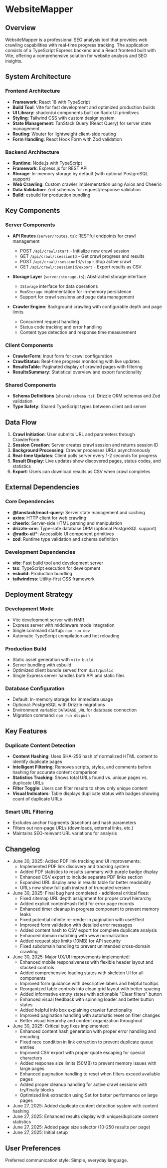 # WebsiteMapper

## Overview

WebsiteMapper is a professional SEO analysis tool that provides web crawling capabilities with real-time progress tracking. The application consists of a TypeScript Express backend and a React frontend built with Vite, offering a comprehensive solution for website analysis and SEO insights.

## System Architecture

### Frontend Architecture
- **Framework**: React 18 with TypeScript
- **Build Tool**: Vite for fast development and optimized production builds
- **UI Library**: shadcn/ui components built on Radix UI primitives
- **Styling**: Tailwind CSS with custom design system
- **State Management**: TanStack Query (React Query) for server state management
- **Routing**: Wouter for lightweight client-side routing
- **Form Handling**: React Hook Form with Zod validation

### Backend Architecture
- **Runtime**: Node.js with TypeScript
- **Framework**: Express.js for REST API
- **Storage**: In-memory storage by default (with optional PostgreSQL support)
- **Web Crawling**: Custom crawler implementation using Axios and Cheerio
- **Data Validation**: Zod schemas for request/response validation
- **Build**: esbuild for production bundling

## Key Components

### Server Components
- **API Routes** (`server/routes.ts`): RESTful endpoints for crawl management
  - POST `/api/crawl/start` - Initialize new crawl session
  - GET `/api/crawl/:sessionId` - Get crawl progress and results
  - POST `/api/crawl/:sessionId/stop` - Stop active crawl
  - GET `/api/crawl/:sessionId/export` - Export results as CSV

- **Storage Layer** (`server/storage.ts`): Abstracted storage interface
  - `IStorage` interface for data operations
  - `MemStorage` implementation for in-memory persistence
  - Support for crawl sessions and page data management

- **Crawler Engine**: Background crawling with configurable depth and page limits
  - Concurrent request handling
  - Status code tracking and error handling
  - Content type detection and response time measurement

### Client Components
- **CrawlerForm**: Input form for crawl configuration
- **CrawlStatus**: Real-time progress monitoring with live updates
- **ResultsTable**: Paginated display of crawled pages with filtering
- **ResultsSummary**: Statistical overview and export functionality

### Shared Components
- **Schema Definitions** (`shared/schema.ts`): Drizzle ORM schemas and Zod validation
- **Type Safety**: Shared TypeScript types between client and server

## Data Flow

1. **Crawl Initiation**: User submits URL and parameters through CrawlerForm
2. **Session Creation**: Server creates crawl session and returns session ID
3. **Background Processing**: Crawler processes URLs asynchronously
4. **Real-time Updates**: Client polls server every 1-2 seconds for progress
5. **Result Display**: Live updates show discovered pages, status codes, and statistics
6. **Export**: Users can download results as CSV when crawl completes

## External Dependencies

### Core Dependencies
- **@tanstack/react-query**: Server state management and caching
- **axios**: HTTP client for web crawling
- **cheerio**: Server-side HTML parsing and manipulation
- **drizzle-orm**: Type-safe database ORM (optional PostgreSQL support)
- **@radix-ui/***: Accessible UI component primitives
- **zod**: Runtime type validation and schema definition

### Development Dependencies
- **vite**: Fast build tool and development server
- **tsx**: TypeScript execution for development
- **esbuild**: Production bundling
- **tailwindcss**: Utility-first CSS framework

## Deployment Strategy

### Development Mode
- Vite development server with HMR
- Express server with middleware mode integration
- Single command startup: `npm run dev`
- Automatic TypeScript compilation and hot reloading

### Production Build
- Static asset generation with `vite build`
- Server bundling with esbuild
- Optimized client bundle served from `dist/public`
- Single Express server handles both API and static files

### Database Configuration
- Default: In-memory storage for immediate usage
- Optional: PostgreSQL with Drizzle migrations
- Environment variable: `DATABASE_URL` for database connection
- Migration command: `npm run db:push`

## Key Features

### Duplicate Content Detection
- **Content Hashing**: Uses SHA-256 hash of normalized HTML content to identify duplicate pages
- **Intelligent Filtering**: Removes scripts, styles, and comments before hashing for accurate content comparison
- **Statistics Tracking**: Shows total URLs found vs. unique pages vs. duplicate URLs
- **Filter Toggle**: Users can filter results to show only unique content
- **Visual Indicators**: Table displays duplicate status with badges showing count of duplicate URLs

### Smart URL Filtering
- Excludes anchor fragments (#section) and hash parameters
- Filters out non-page URLs (downloads, external links, etc.)
- Maintains SEO-relevant URL variations for analysis

## Changelog
- June 30, 2025: Added PDF link tracking and UI improvements:
  - Implemented PDF link discovery and tracking system
  - Added PDF statistics to results summary with purple badge display
  - Enhanced CSV export to include separate PDF links section
  - Expanded URL display area in results table for better readability
  - URLs now show full path instead of truncated version
- June 30, 2025: Final bug hunt completed - additional critical fixes:
  - Fixed sitemap URL depth assignment for proper crawl hierarchy
  - Added explicit contentHash field for error page records
  - Enhanced timer cleanup in progress component to prevent memory leaks
  - Fixed potential infinite re-render in pagination with useEffect
  - Improved form validation with detailed error messages
  - Added content hash to CSV export for complete duplicate analysis
  - Enhanced domain matching with www normalization
  - Added request size limits (10MB) for API security
  - Fixed subdomain handling to prevent unintended cross-domain crawling
- June 30, 2025: Major UX/UI improvements implemented:
  - Enhanced mobile responsiveness with flexible header layout and stacked controls
  - Added comprehensive loading states with skeleton UI for all components
  - Improved form guidance with descriptive labels and helpful tooltips
  - Reorganized table controls into clean grid layout with better spacing
  - Added informative empty states with actionable "Clear filters" button
  - Enhanced visual feedback with spinning loader and better button states
  - Added helpful info box explaining crawler functionality
  - Improved pagination handling with automatic reset on filter changes
  - Better visual hierarchy and content organization throughout
- June 30, 2025: Critical bug fixes implemented:
  - Enhanced content hash generation with proper error handling and encoding
  - Fixed race condition in link extraction to prevent duplicate queue entries
  - Improved CSV export with proper quote escaping for special characters
  - Added response size limits (50MB) to prevent memory issues with large pages
  - Enhanced pagination handling to reset when filters exceed available pages
  - Added proper cleanup handling for active crawl sessions with try/finally blocks
  - Optimized link extraction using Set for better performance on large pages
- June 27, 2025: Added duplicate content detection system with content hashing
- June 27, 2025: Enhanced results display with unique/duplicate content statistics
- June 27, 2025: Added page size selector (10-250 results per page)
- June 27, 2025: Initial setup

## User Preferences

Preferred communication style: Simple, everyday language.